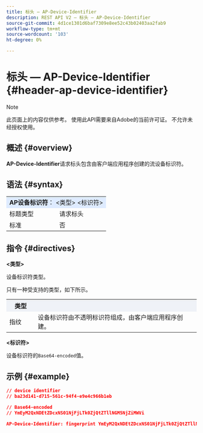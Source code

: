 ```yaml
---
title: 标头 — AP-Device-Identifier
description: REST API V2 — 标头 — AP-Device-Identifier
source-git-commit: 4d1ce1301d6baf7309e8ee52c43b02403aa2fab9
workflow-type: tm+mt
source-wordcount: '103'
ht-degree: 0%

---
```



# 标头 — AP-Device-Identifier {#header-ap-device-identifier}

>[!NOTE]
>
> 此页面上的内容仅供参考。 使用此API需要来自Adobe的当前许可证。 不允许未经授权使用。

## 概述 {#overview}

<b>AP-Device-Identifier</b>请求标头包含由客户端应用程序创建的流设备标识符。

## 语法 {#syntax}

<table>
   <tr>
      <td style="background-color: #DEEBFF;" colspan="2"><b>AP设备标识符</b>： &lt;类型&gt; &lt;标识符&gt;</td>
   </tr>
   <tr>
      <td>标题类型</td>
      <td>请求标头</td>
   </tr>
   <tr>
      <td>标准</td>
      <td>否</td>
   </tr>
</table>

## 指令 {#directives}

<b>&lt;类型></b>

设备标识符类型。

只有一种受支持的类型，如下所示。

<table>
   <tr>
      <th style="background-color: #EFF2F7; width: 15%;">类型</th>
      <th style="background-color: #EFF2F7;"></th>
   </tr>
   <tr>
      <td>指纹</td>
      <td>设备标识符由不透明标识符组成，由客户端应用程序创建。</td>
   </tr>
</table>


<b>&lt;标识符></b>

设备标识符的`Base64-encoded`值。

## 示例 {#example}

```JSON
// device identifier
// ba23d141-d715-561c-94f4-e9e4c966b1eb

// Base64-encoded
// YmEyM2QxNDEtZDcxNS01NjFjLTk0ZjQtZTllNGM5NjZiMWVi

AP-Device-Identifier: fingerprint YmEyM2QxNDEtZDcxNS01NjFjLTk0ZjQtZTllNGM5NjZiMWVi
```
